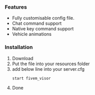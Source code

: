 <div id="top"></div>

### Features

* Fully customisable config file.
* Chat command support
* Native key command support
* Vehicle animations

### Installation

1. Download
2. Put the file into your resources folder
3. add below line into your server.cfg
   ```sh
   start fivem_visor
   ```
4. Done

